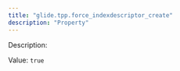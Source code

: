```yaml
---
title: "glide.tpp.force_indexdescriptor_create"
description: "Property"
---
```


Description: 

Value: `true`